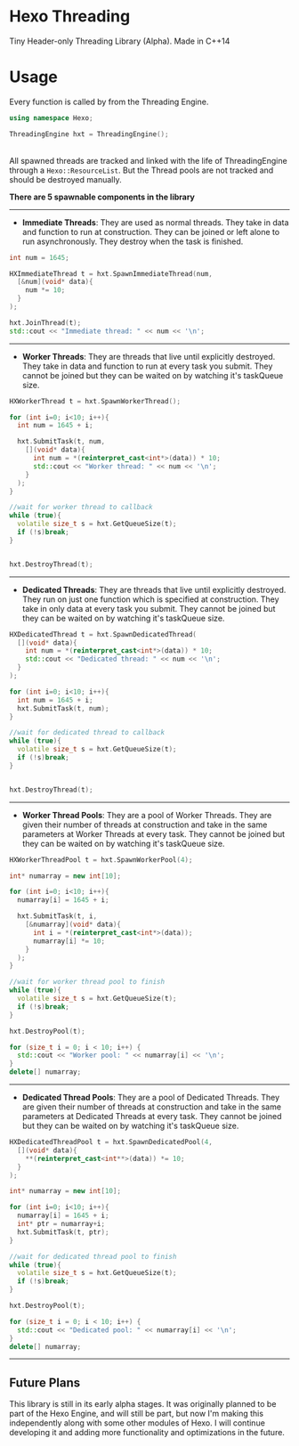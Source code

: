 # Hexo Threading
Tiny Header-only Threading Library (Alpha). Made in C++14


# Usage

Every function is called by from the Threading Engine.

```c++
using namespace Hexo;

ThreadingEngine hxt = ThreadingEngine();
```

\
All spawned threads are tracked and linked with the life of ThreadingEngine through a `Hexo::ResourceList`. But the Thread pools are not tracked and should be destroyed manually.



**There are 5 spawnable components in the library**

****
- **Immediate Threads**: They are used as normal threads. They take in data and function to run at construction. They can be joined or left alone to run asynchronously. They destroy when the task is finished.

```c++
int num = 1645;

HXImmediateThread t = hxt.SpawnImmediateThread(num,
  [&num](void* data){
    num *= 10;
  }
);

hxt.JoinThread(t);
std::cout << "Immediate thread: " << num << '\n';
```


****
- **Worker Threads**: They are threads that live until explicitly destroyed. They take in data and function to run at every task you submit. They cannot be joined but they can be waited on by watching it's taskQueue size.

```c++
HXWorkerThread t = hxt.SpawnWorkerThread();

for (int i=0; i<10; i++){
  int num = 1645 + i;

  hxt.SubmitTask(t, num,
    [](void* data){
      int num = *(reinterpret_cast<int*>(data)) * 10;
      std::cout << "Worker thread: " << num << '\n';
    }
  );
}

//wait for worker thread to callback
while (true){
  volatile size_t s = hxt.GetQueueSize(t);
  if (!s)break;
}


hxt.DestroyThread(t);
```


****
- **Dedicated Threads**: They are threads that live until explicitly destroyed. They run on just one function which is specified at construction. They take in only data at every task you submit. They cannot be joined but they can be waited on by watching it's taskQueue size.

```c++
HXDedicatedThread t = hxt.SpawnDedicatedThread(
  [](void* data){
    int num = *(reinterpret_cast<int*>(data)) * 10;
    std::cout << "Dedicated thread: " << num << '\n';
  }
);

for (int i=0; i<10; i++){
  int num = 1645 + i;
  hxt.SubmitTask(t, num);
}

//wait for dedicated thread to callback
while (true){
  volatile size_t s = hxt.GetQueueSize(t);
  if (!s)break;
}


hxt.DestroyThread(t);
```


****
- **Worker Thread Pools**: They are a pool of Worker Threads. They are given their number of threads at construction and take in the same parameters at Worker Threads at every task. They cannot be joined but they can be waited on by watching it's taskQueue size.

```c++
HXWorkerThreadPool t = hxt.SpawnWorkerPool(4);

int* numarray = new int[10];

for (int i=0; i<10; i++){
  numarray[i] = 1645 + i;

  hxt.SubmitTask(t, i,
    [&numarray](void* data){
      int i = *(reinterpret_cast<int*>(data));
      numarray[i] *= 10;
    }
  );
}

//wait for worker thread pool to finish
while (true){
  volatile size_t s = hxt.GetQueueSize(t);
  if (!s)break;
}

hxt.DestroyPool(t);

for (size_t i = 0; i < 10; i++) {
  std::cout << "Worker pool: " << numarray[i] << '\n';
}
delete[] numarray;
```


****
- **Dedicated Thread Pools**: They are a pool of Dedicated Threads. They are given their number of threads at construction and take in the same parameters at Dedicated Threads at every task. They cannot be joined but they can be waited on by watching it's taskQueue size.

```c++
HXDedicatedThreadPool t = hxt.SpawnDedicatedPool(4,
  [](void* data){
    **(reinterpret_cast<int**>(data)) *= 10;
  }
);

int* numarray = new int[10];

for (int i=0; i<10; i++){
  numarray[i] = 1645 + i;
  int* ptr = numarray+i;
  hxt.SubmitTask(t, ptr);
}

//wait for dedicated thread pool to finish
while (true){
  volatile size_t s = hxt.GetQueueSize(t);
  if (!s)break;
}

hxt.DestroyPool(t);

for (size_t i = 0; i < 10; i++) {
  std::cout << "Dedicated pool: " << numarray[i] << '\n';
}
delete[] numarray;
```


****
## Future Plans
This library is still in its early alpha stages. It was originally planned to be part of the Hexo Engine, and will still be part, but now I'm making this independently along with some other modules of Hexo. I will continue developing it and adding more functionality and optimizations in the future.
